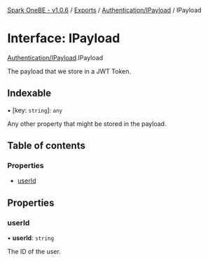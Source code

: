 [Spark OneBE - v1.0.6](../README.md) / [Exports](../modules.md) / [Authentication/IPayload](../modules/Authentication_IPayload.md) / IPayload

# Interface: IPayload

[Authentication/IPayload](../modules/Authentication_IPayload.md).IPayload

The payload that we store in a JWT Token.

## Indexable

▪ [key: `string`]: `any`

Any other property that might be stored in the payload.

## Table of contents

### Properties

- [userId](Authentication_IPayload.IPayload.md#userid)

## Properties

### userId

• **userId**: `string`

The ID of the user.
